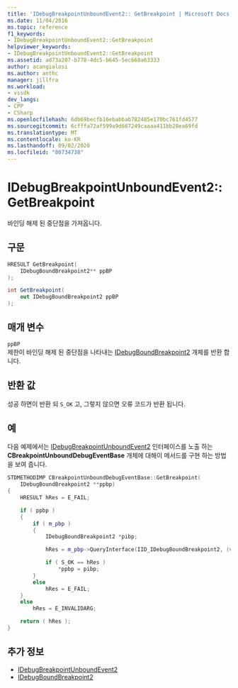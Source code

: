 ```yaml
---
title: 'IDebugBreakpointUnboundEvent2:: GetBreakpoint | Microsoft Docs'
ms.date: 11/04/2016
ms.topic: reference
f1_keywords:
- IDebugBreakpointUnboundEvent2::GetBreakpoint
helpviewer_keywords:
- IDebugBreakpointUnboundEvent2::GetBreakpoint
ms.assetid: ad73a207-b778-4dc5-b645-5ec668a63333
author: acangialosi
ms.author: anthc
manager: jillfra
ms.workload:
- vssdk
dev_langs:
- CPP
- CSharp
ms.openlocfilehash: 6db69becfb16ebabbab782485e170bc761fd4577
ms.sourcegitcommit: 6cfffa72af599a9d667249caaaa411bb28ea69fd
ms.translationtype: MT
ms.contentlocale: ko-KR
ms.lasthandoff: 09/02/2020
ms.locfileid: "80734738"
---
```

# <a name="idebugbreakpointunboundevent2getbreakpoint"></a>IDebugBreakpointUnboundEvent2::GetBreakpoint
바인딩 해제 된 중단점을 가져옵니다.

## <a name="syntax"></a>구문

```cpp
HRESULT GetBreakpoint(
    IDebugBoundBreakpoint2** ppBP
);
```

```csharp
int GetBreakpoint(
    out IDebugBoundBreakpoint2 ppBP
);
```

## <a name="parameters"></a>매개 변수
`ppBP`\
제한이 바인딩 해제 된 중단점을 나타내는 [IDebugBoundBreakpoint2](../../../extensibility/debugger/reference/idebugboundbreakpoint2.md) 개체를 반환 합니다.

## <a name="return-value"></a>반환 값
성공 하면이 반환 되 `S_OK` 고, 그렇지 않으면 오류 코드가 반환 됩니다.

## <a name="example"></a>예
다음 예제에서는 [IDebugBreakpointUnboundEvent2](../../../extensibility/debugger/reference/idebugbreakpointunboundevent2.md) 인터페이스를 노출 하는 **CBreakpointUnboundDebugEventBase** 개체에 대해이 메서드를 구현 하는 방법을 보여 줍니다.

```cpp
STDMETHODIMP CBreakpointUnboundDebugEventBase::GetBreakpoint(
    IDebugBoundBreakpoint2 **ppbp)
{
    HRESULT hRes = E_FAIL;

    if ( ppbp )
    {
        if ( m_pbp )
        {
            IDebugBoundBreakpoint2 *pibp;

            hRes = m_pbp->QueryInterface(IID_IDebugBoundBreakpoint2, (void **) & pibp);

            if ( S_OK == hRes )
                *ppbp = pibp;
        }
        else
            hRes = E_FAIL;
    }
    else
        hRes = E_INVALIDARG;

    return ( hRes );
}
```

## <a name="see-also"></a>추가 정보
- [IDebugBreakpointUnboundEvent2](../../../extensibility/debugger/reference/idebugbreakpointunboundevent2.md)
- [IDebugBoundBreakpoint2](../../../extensibility/debugger/reference/idebugboundbreakpoint2.md)
